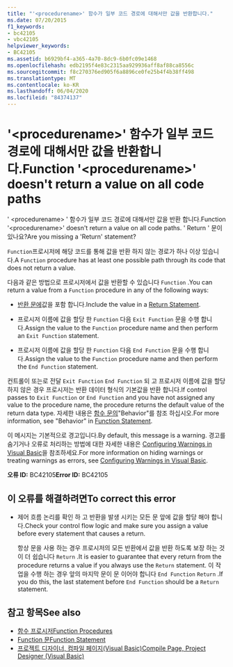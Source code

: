 ```yaml
---
title: "'<procedurename>' 함수가 일부 코드 경로에 대해서만 값을 반환합니다."
ms.date: 07/20/2015
f1_keywords:
- bc42105
- vbc42105
helpviewer_keywords:
- BC42105
ms.assetid: b6929bf4-a365-4a70-8dc9-6b0fc09e1468
ms.openlocfilehash: edb2195f4e83c2315aa929936aff8af88ca8556c
ms.sourcegitcommit: f8c270376ed905f6a8896ce0fe25b4f4b38ff498
ms.translationtype: MT
ms.contentlocale: ko-KR
ms.lasthandoff: 06/04/2020
ms.locfileid: "84374137"
---
```

# <a name="function-procedurename-doesnt-return-a-value-on-all-code-paths"></a><span data-ttu-id="0d22f-102">'\<procedurename>' 함수가 일부 코드 경로에 대해서만 값을 반환합니다.</span><span class="sxs-lookup"><span data-stu-id="0d22f-102">Function '\<procedurename>' doesn't return a value on all code paths</span></span>
<span data-ttu-id="0d22f-103">' \<procedurename> ' 함수가 일부 코드 경로에 대해서만 값을 반환 합니다.</span><span class="sxs-lookup"><span data-stu-id="0d22f-103">Function '\<procedurename>' doesn't return a value on all code paths.</span></span> <span data-ttu-id="0d22f-104">' Return ' 문이 있나요?</span><span class="sxs-lookup"><span data-stu-id="0d22f-104">Are you missing a 'Return' statement?</span></span>  
  
 <span data-ttu-id="0d22f-105">`Function`프로시저에 해당 코드를 통해 값을 반환 하지 않는 경로가 하나 이상 있습니다.</span><span class="sxs-lookup"><span data-stu-id="0d22f-105">A `Function` procedure has at least one possible path through its code that does not return a value.</span></span>  
  
 <span data-ttu-id="0d22f-106">다음과 같은 방법으로 프로시저에서 값을 반환할 수 있습니다 `Function` .</span><span class="sxs-lookup"><span data-stu-id="0d22f-106">You can return a value from a `Function` procedure in any of the following ways:</span></span>  
  
- <span data-ttu-id="0d22f-107">[반환 문에](../statements/return-statement.md)값을 포함 합니다.</span><span class="sxs-lookup"><span data-stu-id="0d22f-107">Include the value in a [Return Statement](../statements/return-statement.md).</span></span>  
  
- <span data-ttu-id="0d22f-108">프로시저 이름에 값을 할당 한 `Function` 다음 `Exit Function` 문을 수행 합니다.</span><span class="sxs-lookup"><span data-stu-id="0d22f-108">Assign the value to the `Function` procedure name and then perform an `Exit Function` statement.</span></span>  
  
- <span data-ttu-id="0d22f-109">프로시저 이름에 값을 할당 한 `Function` 다음 `End Function` 문을 수행 합니다.</span><span class="sxs-lookup"><span data-stu-id="0d22f-109">Assign the value to the `Function` procedure name and then perform the `End Function` statement.</span></span>  
  
 <span data-ttu-id="0d22f-110">컨트롤이 또는로 전달 `Exit Function` `End Function` 되 고 프로시저 이름에 값을 할당 하지 않은 경우 프로시저는 반환 데이터 형식의 기본값을 반환 합니다.</span><span class="sxs-lookup"><span data-stu-id="0d22f-110">If control passes to `Exit Function` or `End Function` and you have not assigned any value to the procedure name, the procedure returns the default value of the return data type.</span></span> <span data-ttu-id="0d22f-111">자세한 내용은 [함수 문의](../statements/function-statement.md)"Behavior"를 참조 하십시오.</span><span class="sxs-lookup"><span data-stu-id="0d22f-111">For more information, see "Behavior" in [Function Statement](../statements/function-statement.md).</span></span>  
  
 <span data-ttu-id="0d22f-112">이 메시지는 기본적으로 경고입니다.</span><span class="sxs-lookup"><span data-stu-id="0d22f-112">By default, this message is a warning.</span></span> <span data-ttu-id="0d22f-113">경고를 숨기거나 오류로 처리하는 방법에 대한 자세한 내용은 [Configuring Warnings in Visual Basic](/visualstudio/ide/configuring-warnings-in-visual-basic)을 참조하세요.</span><span class="sxs-lookup"><span data-stu-id="0d22f-113">For more information on hiding warnings or treating warnings as errors, see [Configuring Warnings in Visual Basic](/visualstudio/ide/configuring-warnings-in-visual-basic).</span></span>  
  
 <span data-ttu-id="0d22f-114">**오류 ID:** BC42105</span><span class="sxs-lookup"><span data-stu-id="0d22f-114">**Error ID:** BC42105</span></span>  
  
## <a name="to-correct-this-error"></a><span data-ttu-id="0d22f-115">이 오류를 해결하려면</span><span class="sxs-lookup"><span data-stu-id="0d22f-115">To correct this error</span></span>  
  
- <span data-ttu-id="0d22f-116">제어 흐름 논리를 확인 하 고 반환을 발생 시키는 모든 문 앞에 값을 할당 해야 합니다.</span><span class="sxs-lookup"><span data-stu-id="0d22f-116">Check your control flow logic and make sure you assign a value before every statement that causes a return.</span></span>  
  
     <span data-ttu-id="0d22f-117">항상 문을 사용 하는 경우 프로시저의 모든 반환에서 값을 반환 하도록 보장 하는 것이 더 쉽습니다 `Return` .</span><span class="sxs-lookup"><span data-stu-id="0d22f-117">It is easier to guarantee that every return from the procedure returns a value if you always use the `Return` statement.</span></span> <span data-ttu-id="0d22f-118">이 작업을 수행 하는 경우 앞의 마지막 문이 문 이어야 합니다 `End Function` `Return` .</span><span class="sxs-lookup"><span data-stu-id="0d22f-118">If you do this, the last statement before `End Function` should be a `Return` statement.</span></span>  
  
## <a name="see-also"></a><span data-ttu-id="0d22f-119">참고 항목</span><span class="sxs-lookup"><span data-stu-id="0d22f-119">See also</span></span>

- [<span data-ttu-id="0d22f-120">함수 프로시저</span><span class="sxs-lookup"><span data-stu-id="0d22f-120">Function Procedures</span></span>](../../programming-guide/language-features/procedures/function-procedures.md)
- [<span data-ttu-id="0d22f-121">Function 문</span><span class="sxs-lookup"><span data-stu-id="0d22f-121">Function Statement</span></span>](../statements/function-statement.md)
- [<span data-ttu-id="0d22f-122">프로젝트 디자이너, 컴파일 페이지(Visual Basic)</span><span class="sxs-lookup"><span data-stu-id="0d22f-122">Compile Page, Project Designer (Visual Basic)</span></span>](/visualstudio/ide/reference/compile-page-project-designer-visual-basic)
